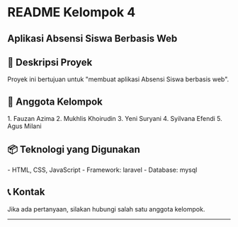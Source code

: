 <h1>README Kelompok 4 </h1>

<h2>Aplikasi Absensi Siswa Berbasis Web</h2>

<h2>📄 Deskripsi Proyek</h2>
Proyek ini bertujuan untuk "membuat aplikasi Absensi Siswa berbasis web".

<h2>👥 Anggota Kelompok</h2>
1. Fauzan Azima
2. Mukhlis Khoirudin
3. Yeni Suryani
4. Syilvana Efendi
5. Agus Milani

<h2>📦 Teknologi yang Digunakan</h2> 
- HTML, CSS, JavaScript
- Framework: laravel
- Database: mysql

<h2>📞 Kontak </h2>
Jika ada pertanyaan, silakan hubungi salah satu anggota kelompok.

---

